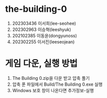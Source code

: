 # the-building-0
1. 202303436 이서희(lee-seohee)
2. 202302963 이승혁(leeshyuk)
3. 202102385 이동윤(dongyunoss)
4. 202302255 이서진(leeseojean)

# 게임 다운, 실행 방법
1. The Building 0.zip을 다운 받고 압축 풀기
2. 압축 푼 파일에서 Build/The Building 0.exe 실행
3. Windows 보호 창이 나온다면 추가정보-실행

